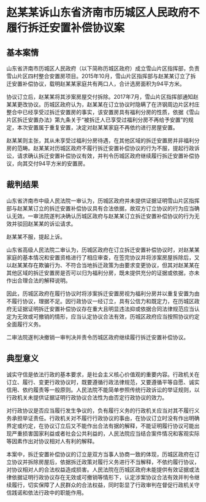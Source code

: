 # 赵某某诉山东省济南市历城区人民政府不履行拆迁安置补偿协议案

<!-- INFO END -->

## 基本案情

山东省济南市历城区人民政府（以下简称历城区政府）成立雪山片区指挥部，负责雪山片区四村整合安置房项目。2015年10月，雪山片区指挥部与赵某某订立了拆迁安置补偿协议，载明赵某某家庭共有两口人，合计选房面积为94平方米。

协议订立后，赵某某将其涉案房屋交付拆除。2017年7月，雪山片区指挥部通知赵某某更改协议。历城区政府认为，赵某某在订立协议时隐瞒了在济钢周边片区村庄整合中已经享受过拆迁安置房的事实，该安置房具有福利分房的性质，依据《雪山片区拆迁安置办法》第九条关于“被拆迁人已享受过福利分房不再给予安置”的规定，本次安置属于重复安置，决定对赵某某家庭不再依约进行房屋安置。

赵某某则主张，其从未享受过福利分房待遇，在其他区域的拆迁安置房并非福利分房的范畴。赵某某对历城区政府不履行拆迁安置补偿协议的行为不服，提起行政诉讼，请求确认拆迁安置补偿协议有效，并判令历城区政府继续履行拆迁安置补偿协议，向其交付94平方米的安置房。

## 裁判结果

山东省济南市中级人民法院一审认为，历城区政府并未提供证据证明雪山片区指挥部与赵某某订立的拆迁安置补偿协议具有合法依据，故双方订立协议的行为应当确认无效。一审法院遂判决确认历城区政府与赵某某订立拆迁安置补偿协议的行为无效并驳回赵某某的诉讼请求。

赵某某不服，提起上诉。

山东省高级人民法院二审认为，历城区政府在订立拆迁安置补偿协议时，对赵某某家庭的基本情况和安置资格进行了相应审查，在签完协议并将涉案房屋拆除后，又以赵某某存在欺骗行为、不符合当地拆迁政策为由要求变更协议，但其对赵某某在其他区域的拆迁安置房是否可以归为福利分房，既未提供充分的证据或依据，亦未作出合理合法的解释说明。

因此，历城区政府在履行协议时将涉案拆迁安置房视为福利分房并以重复安置为由不履行协议，理据不足。因行政协议一经订立，具有公信力和既定力，在历城区政府无证据证明拆迁安置补偿协议存在重大且明显违法抑或依据合同法律规范应当认定为无效或可撤销的情形，应当认定协议合法有效，历城区政府应当按照协议约定全面履行义务。

二审法院遂判决撤销一审判决并责令历城区政府继续履行拆迁安置补偿协议。

## 典型意义

诚实守信是依法行政的基本要求，是社会主义核心价值观的重要内容。行政机关在订立、履行、变更行政协议时，既要遵循行政法律规范，又要遵循平等自愿、诚实信用、依约履责等一般原则。人民法院不能简单参照传统行政诉讼的举证规则，以行政机关未提供证据证明行政协议合法性为由否定行政协议的效力。

对行政协议是否应当履行发生争议的，负有履行义务的行政机关应当对其不履行义务承担举证责任。行政机关对不履行行政协议的事由，在协议订立时没有作出明确界定或约定，在协议订立后又不能作出合法有据的解释，不能证明履行协议可能出现严重损害国家利益或者社会公共利益的，人民法院应当结合案件情况和客观实际等因素作出对协议相对人有利的解释。

本案中，拆迁安置补偿协议的订立是双方当事人协商一致的体现，历城区政府在订立协议并拆除房屋后，依据拆迁政策对履行义务进行不当解释，不依约履行协议，对协议相对人的合法权益造成损害。人民法院在历城区政府未能提供有效证据或法律依据证明行政协议存在无效或可撤销等情形下，认定涉案协议合法有效并判令继续履行，切实保障了人民群众的合法权益，同时彰显了行政审判在督促行政机关守信践诺和依法行政中的职能作用。